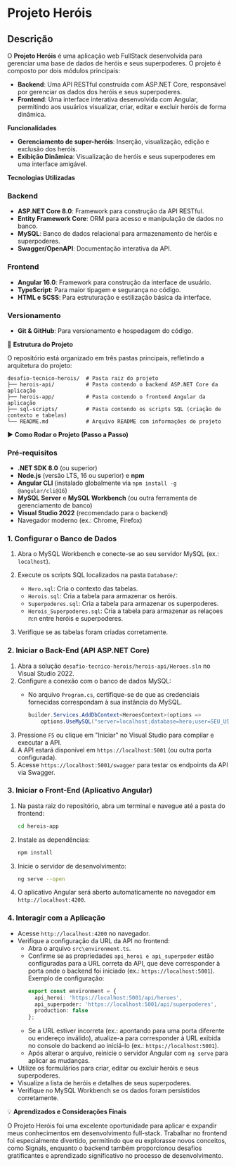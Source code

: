 # Projeto Heróis

## Descrição
O **Projeto Heróis** é uma aplicação web FullStack desenvolvida para gerenciar uma base de dados de heróis e seus superpoderes. O projeto é composto por dois módulos principais:

- **Backend**: Uma API RESTful construída com ASP.NET Core, responsável por gerenciar os dados dos heróis e seus superpoderes.
- **Frontend**: Uma interface interativa desenvolvida com Angular, permitindo aos usuários visualizar, criar, editar e excluir heróis de forma dinâmica.

**Funcionalidades**
- **Gerenciamento de super-heróis**: Inserção, visualização, edição e exclusão dos heróis.
- **Exibição Dinâmica**: Visualização de heróis e seus superpoderes em uma interface amigável.

**Tecnologias Utilizadas**

### Backend
- **ASP.NET Core 8.0**: Framework para construção da API RESTful.
- **Entity Framework Core**: ORM para acesso e manipulação de dados no banco.
- **MySQL**: Banco de dados relacional para armazenamento de heróis e superpoderes.
- **Swagger/OpenAPI**: Documentação interativa da API.

### Frontend
- **Angular 16.0**: Framework para construção da interface de usuário.
- **TypeScript**: Para maior tipagem e segurança no código.
- **HTML e SCSS**: Para estruturação e estilização básica da interface.

### Versionamento
- **Git & GitHub**: Para versionamento e hospedagem do código.

📁 **Estrutura do Projeto**

O repositório está organizado em três pastas principais, refletindo a arquitetura do projeto:
```
desafio-tecnico-herois/  # Pasta raiz do projeto
├── herois-api/          # Pasta contendo o backend ASP.NET Core da aplicação
├── herois-app/          # Pasta contendo o frontend Angular da aplicação
├── sql-scripts/         # Pasta contendo os scripts SQL (criação de contexto e tabelas)
└── README.md            # Arquivo README com informações do projeto
```

▶️ **Como Rodar o Projeto (Passo a Passo)**

### Pré-requisitos
- **.NET SDK 8.0** (ou superior)
- **Node.js** (versão LTS, 16 ou superior) e **npm**
- **Angular CLI** (instalado globalmente via `npm install -g @angular/cli@16`)
- **MySQL Server** e **MySQL Workbench** (ou outra ferramenta de gerenciamento de banco)
- **Visual Studio 2022** (recomendado para o backend)
- Navegador moderno (ex.: Chrome, Firefox)

### 1. Configurar o Banco de Dados
1. Abra o MySQL Workbench e conecte-se ao seu servidor MySQL (ex.: `localhost`).
2. Execute os scripts SQL localizados na pasta `Database/`:
   - `Hero.sql`: Cria o contexto das tabelas.
   - `Herois.sql`: Cria a tabela para armazenar os heróis.
   - `Superpoderes.sql`: Cria a tabela para armazenar os superpoderes.
   - `Herois_Superpoderes.sql`: Cria a tabela para armazenar as relaçoes n:n entre heróis e superpoderes.

4. Verifique se as tabelas foram criadas corretamente.

### 2. Iniciar o Back-End (API ASP.NET Core)
1. Abra a solução `desafio-tecnico-herois/herois-api/Heroes.sln` no Visual Studio 2022.
2. Configure a conexão com o banco de dados MySQL:
   - No arquivo `Program.cs`, certifique-se de que as credenciais fornecidas correspondam à sua instância do MySQL.

     ```csharp
     builder.Services.AddDbContext<HeroesContext>(options =>
         options.UseMySQL("server=localhost;database=hero;user=SEU_USUARIO;password=SUA_SENHA"));
   
3. Pressione `F5` ou clique em "Iniciar" no Visual Studio para compilar e executar a API.
4. A API estará disponível em `https://localhost:5001` (ou outra porta configurada).
5. Acesse `https://localhost:5001/swagger` para testar os endpoints da API via Swagger.

### 3. Iniciar o Front-End (Aplicativo Angular)
1. Na pasta raiz do repositório, abra um terminal e navegue até a pasta do frontend:
   ```bash
   cd herois-app
   ```
2. Instale as dependências:
   ```bash
   npm install
   ```
3. Inicie o servidor de desenvolvimento:
   ```bash
   ng serve --open
   ```
4. O aplicativo Angular será aberto automaticamente no navegador em `http://localhost:4200`.

### 4. Interagir com a Aplicação
- Acesse `http://localhost:4200` no navegador.
- Verifique a configuração da URL da API no frontend:
  - Abra o arquivo `src\environment.ts`.
  - Confirme se as propriedades `api_heroi e api_superpoder` estão configuradas para a URL correta da API, que deve corresponder à porta onde o backend foi iniciado (ex.: `https://localhost:5001`). Exemplo de configuração:
    ```typescript
    export const environment = {
      api_heroi: 'https://localhost:5001/api/heroes',
      api_superpoder: 'https://localhost:5001/api/superpoderes',
      production: false
    };
    ```
  - Se a URL estiver incorreta (ex.: apontando para uma porta diferente ou endereço inválido), atualize-a para corresponder à URL exibida no console do backend ao iniciá-lo (ex.: `https://localhost:5001`).
  - Após alterar o arquivo, reinicie o servidor Angular com `ng serve` para aplicar as mudanças.
- Utilize os formulários para criar, editar ou excluir heróis e seus superpoderes.
- Visualize a lista de heróis e detalhes de seus superpoderes.
- Verifique no MySQL Workbench se os dados foram persistidos corretamente.

💡 **Aprendizados e Considerações Finais**

O Projeto Heróis foi uma excelente oportunidade para aplicar e expandir meus conhecimentos em desenvolvimento full-stack. Trabalhar no frontend foi especialmente divertido, permitindo que eu explorasse novos conceitos, como Signals, enquanto o backend também proporcionou desafios gratificantes e aprendizado significativo no processo de desenvolvimento.
